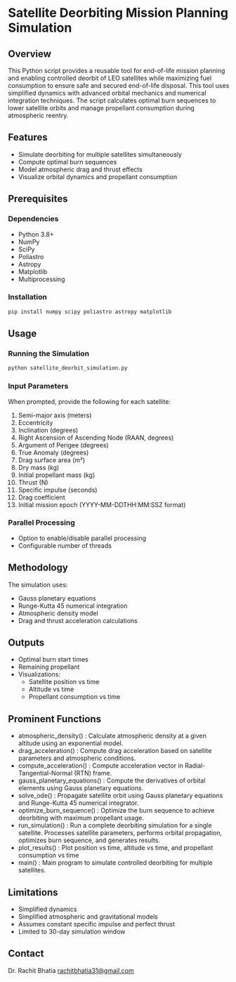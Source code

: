 # Satellite Deorbiting Mission Planning Simulation

## Overview
This Python script provides a reusable tool for end-of-life mission planning and enabling controlled deorbit of
LEO satellites while maximizing fuel consumption to ensure safe and secured end-of-life disposal.
This tool uses simplified dynamics with advanced orbital mechanics and numerical integration techniques.
The script calculates optimal burn sequences to lower satellite orbits and manage propellant
consumption during atmospheric reentry.

## Features
- Simulate deorbiting for multiple satellites simultaneously
- Compute optimal burn sequences
- Model atmospheric drag and thrust effects
- Visualize orbital dynamics and propellant consumption

## Prerequisites

### Dependencies
- Python 3.8+
- NumPy
- SciPy
- Poliastro
- Astropy
- Matplotlib
- Multiprocessing

### Installation
```bash
pip install numpy scipy poliastro astropy matplotlib
```

## Usage

### Running the Simulation
```bash
python satellite_deorbit_simulation.py
```

### Input Parameters
When prompted, provide the following for each satellite:
1. Semi-major axis (meters)
2. Eccentricity
3. Inclination (degrees)
4. Right Ascension of Ascending Node (RAAN, degrees)
5. Argument of Perigee (degrees)
6. True Anomaly (degrees)
7. Drag surface area (m²)
8. Dry mass (kg)
9. Initial propellant mass (kg)
10. Thrust (N)
11. Specific impulse (seconds)
12. Drag coefficient
13. Initial mission epoch (YYYY-MM-DDTHH:MM:SSZ format)

### Parallel Processing
- Option to enable/disable parallel processing
- Configurable number of threads

## Methodology
The simulation uses:
- Gauss planetary equations
- Runge-Kutta 45 numerical integration
- Atmospheric density model
- Drag and thrust acceleration calculations

## Outputs
- Optimal burn start times
- Remaining propellant
- Visualizations:
  * Satellite position vs time
  * Altitude vs time
  * Propellant consumption vs time

## Prominent Functions
- atmospheric_density() : Calculate atmospheric density at a given altitude using an exponential model.
- drag_acceleration() : Compute drag acceleration based on satellite parameters and atmospheric conditions.
- compute_acceleration() : Compute acceleration vector in Radial-Tangential-Normal (RTN) frame.
- gauss_planetary_equations() : Compute the derivatives of orbital elements using Gauss planetary equations.
- solve_ode() : Propagate satellite orbit using Gauss planetary equations and Runge-Kutta 45 numerical integrator.
- optimize_burn_sequence() : Optimize the burn sequence to achieve deorbiting with maximum propellant usage.
- run_simulation() : Run a complete deorbiting simulation for a single satellite. Processes satellite parameters, performs orbital propagation,
        optimizes burn sequence, and generates results.
- plot_results() : Plot position vs time, altitude vs time, and propellant consumption vs time
- main() : Main program to simulate controlled deorbiting for multiple satellites.

## Limitations
- Simplified dynamics
- Simplified atmospheric and gravitational models
- Assumes constant specific impulse and perfect thrust
- Limited to 30-day simulation window

## Contact
Dr. Rachit Bhatia
rachitbhatia31@gmail.com
